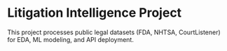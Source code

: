 # Litigation Intelligence Project

This project processes public legal datasets (FDA, NHTSA, CourtListener) for EDA, ML modeling, and API deployment.
